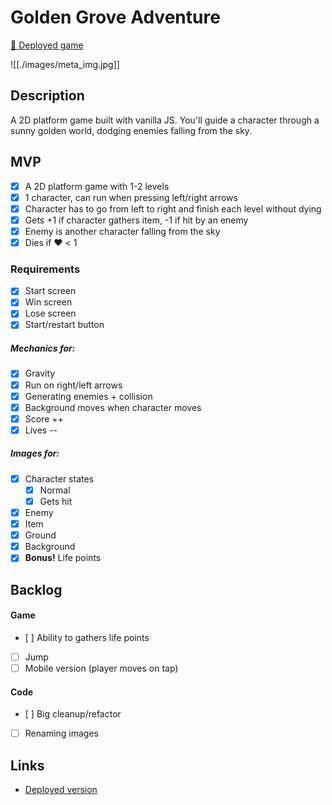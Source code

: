 # Golden Grove Adventure

[🍓 Deployed game](https://golden-grove-adventure.netlify.app/)

![[./images/meta_img.jpg]]

## Description

A 2D platform game built with vanilla JS. You'll guide a character through a sunny golden world, dodging enemies falling from the sky.

## MVP

-  [x] A 2D platform game with 1-2 levels
-  [x] 1 character, can run when pressing left/right arrows
-  [x] Character has to go from left to right and finish each level without dying
-  [x] Gets +1 if character gathers item, -1 if hit by an enemy
-  [x] Enemy is another character falling from the sky
-  [x] Dies if ❤️ < 1

### Requirements

-  [x] Start screen
-  [x] Win screen
-  [x] Lose screen
-  [x] Start/restart button

##### Mechanics for:

-  [x] Gravity
-  [x] Run on right/left arrows
-  [x] Generating enemies + collision
-  [x] Background moves when character moves
-  [x] Score ++
-  [x] Lives --

##### Images for:

-  [x] Character states
   -  [x] Normal
   -  [x] Gets hit
-  [x] Enemy
-  [x] Item
-  [x] Ground
-  [x] Background
-  [x] **Bonus!** Life points

## Backlog

#### Game

-  [ ] Ability to gathers life points
-  [ ] Jump
-  [ ] Mobile version (player moves on tap)

#### Code

-  [ ] Big cleanup/refactor
-  [ ] Renaming images

## Links

-  [Deployed version](https://golden-grove-adventure.netlify.app)
